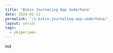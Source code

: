 ```yaml
---
title: 'Bikin Journaling App Sederhana'
date: 2024-01-12
permalink: '/1-bikin-journaling-app-sederhana/'
layout: serial
tags:
  - eksperimen
---
```


Init